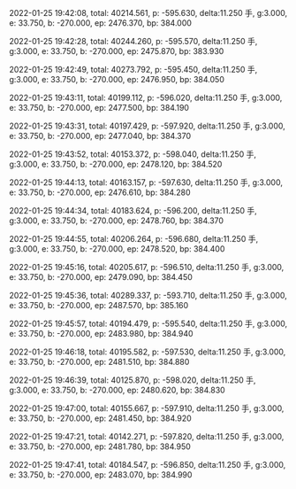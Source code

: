 2022-01-25 19:42:08, total: 40214.561, p: -595.630, delta:11.250 手, g:3.000, e: 33.750, b: -270.000, ep: 2476.370, bp: 384.000

2022-01-25 19:42:28, total: 40244.260, p: -595.570, delta:11.250 手, g:3.000, e: 33.750, b: -270.000, ep: 2475.870, bp: 383.930

2022-01-25 19:42:49, total: 40273.792, p: -595.450, delta:11.250 手, g:3.000, e: 33.750, b: -270.000, ep: 2476.950, bp: 384.050

2022-01-25 19:43:11, total: 40199.112, p: -596.020, delta:11.250 手, g:3.000, e: 33.750, b: -270.000, ep: 2477.500, bp: 384.190

2022-01-25 19:43:31, total: 40197.429, p: -597.920, delta:11.250 手, g:3.000, e: 33.750, b: -270.000, ep: 2477.040, bp: 384.370

2022-01-25 19:43:52, total: 40153.372, p: -598.040, delta:11.250 手, g:3.000, e: 33.750, b: -270.000, ep: 2478.120, bp: 384.520

2022-01-25 19:44:13, total: 40163.157, p: -597.630, delta:11.250 手, g:3.000, e: 33.750, b: -270.000, ep: 2476.610, bp: 384.280

2022-01-25 19:44:34, total: 40183.624, p: -596.200, delta:11.250 手, g:3.000, e: 33.750, b: -270.000, ep: 2478.760, bp: 384.370

2022-01-25 19:44:55, total: 40206.264, p: -596.680, delta:11.250 手, g:3.000, e: 33.750, b: -270.000, ep: 2478.520, bp: 384.400

2022-01-25 19:45:16, total: 40205.617, p: -596.510, delta:11.250 手, g:3.000, e: 33.750, b: -270.000, ep: 2479.090, bp: 384.450

2022-01-25 19:45:36, total: 40289.337, p: -593.710, delta:11.250 手, g:3.000, e: 33.750, b: -270.000, ep: 2487.570, bp: 385.160

2022-01-25 19:45:57, total: 40194.479, p: -595.540, delta:11.250 手, g:3.000, e: 33.750, b: -270.000, ep: 2483.980, bp: 384.940

2022-01-25 19:46:18, total: 40195.582, p: -597.530, delta:11.250 手, g:3.000, e: 33.750, b: -270.000, ep: 2481.510, bp: 384.880

2022-01-25 19:46:39, total: 40125.870, p: -598.020, delta:11.250 手, g:3.000, e: 33.750, b: -270.000, ep: 2480.620, bp: 384.830

2022-01-25 19:47:00, total: 40155.667, p: -597.910, delta:11.250 手, g:3.000, e: 33.750, b: -270.000, ep: 2481.450, bp: 384.920

2022-01-25 19:47:21, total: 40142.271, p: -597.820, delta:11.250 手, g:3.000, e: 33.750, b: -270.000, ep: 2481.780, bp: 384.950

2022-01-25 19:47:41, total: 40184.547, p: -596.850, delta:11.250 手, g:3.000, e: 33.750, b: -270.000, ep: 2483.070, bp: 384.990